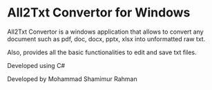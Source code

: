 # All2Txt Convertor for Windows
All2Txt Convertor is a windows application that allows to convert any document such as pdf, doc, docx, pptx, xlsx into unformatted raw txt.

Also, provides all the basic functionalities to edit and save txt files.

Developed using C#

Developed by Mohammad Shamimur Rahman
